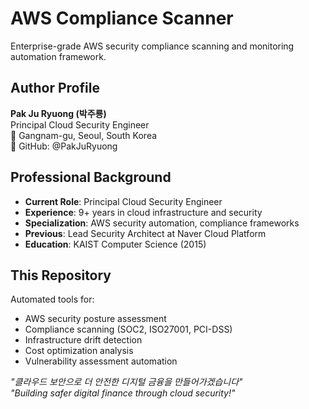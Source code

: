 # AWS Compliance Scanner

Enterprise-grade AWS security compliance scanning and monitoring automation framework. 

## Author Profile
**Pak Ju Ryuong (박주룡)**    
Principal Cloud Security Engineer  
📍 Gangnam-gu, Seoul, South Korea  
💼 GitHub: @PakJuRyuong  

## Professional Background
- **Current Role**: Principal Cloud Security Engineer
- **Experience**: 9+ years in cloud infrastructure and security
- **Specialization**: AWS security automation, compliance frameworks
- **Previous**: Lead Security Architect at Naver Cloud Platform
- **Education**: KAIST Computer Science (2015)

## This Repository
Automated tools for:
- AWS security posture assessment
- Compliance scanning (SOC2, ISO27001, PCI-DSS)
- Infrastructure drift detection  
- Cost optimization analysis
- Vulnerability assessment automation

*"클라우드 보안으로 더 안전한 디지털 금융을 만들어가겠습니다"*    
*"Building safer digital finance through cloud security!"*
